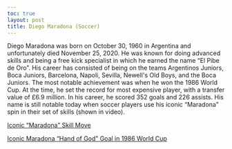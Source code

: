 ```yaml
---
toc: true
layout: post
title: Diego Maradona (Soccer)
---
```


Diego Maradona was born on October 30, 1960 in Argentina and unfortunately died November 25, 2020. He was known for doing advanced skills and being a free kick specialist in which he earned the name “El Pibe de Oro”. His career has consisted of being on the teams 	Argentinos Juniors, Boca Juniors, Barcelona, Napoli, Sevilla, Newell's Old Boys, and the Boca Juniors. The most notable achievement was when he won the 1986 World Cup. At the time, he set the record for most expensive player, with a transfer value of £6.9 million. In his career, he scored 352 goals and 226 assists. His name is still notable today when soccer players use his iconic “Maradona” spin in their set of skills (shown in video).

[Iconic “Maradona” Skill Move](https://youtu.be/Kn9UPzeQ_xA)


[Iconic Maradona “Hand of God” Goal in 1986 World Cup](https://youtu.be/-ccNkksrfls)

